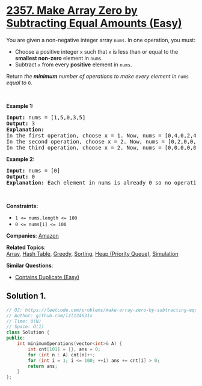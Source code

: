 # [2357. Make Array Zero by Subtracting Equal Amounts (Easy)](https://leetcode.com/problems/make-array-zero-by-subtracting-equal-amounts)

<p>You are given a non-negative integer array <code>nums</code>. In one operation, you must:</p>
<ul>
	<li>Choose a positive integer <code>x</code> such that <code>x</code> is less than or equal to the <strong>smallest non-zero</strong> element in <code>nums</code>.</li>
	<li>Subtract <code>x</code> from every <strong>positive</strong> element in <code>nums</code>.</li>
</ul>
<p>Return <em>the <strong>minimum</strong> number of operations to make every element in </em><code>nums</code><em> equal to </em><code>0</code>.</p>
<p>&nbsp;</p>
<p><strong class="example">Example 1:</strong></p>
<pre><strong>Input:</strong> nums = [1,5,0,3,5]
<strong>Output:</strong> 3
<strong>Explanation:</strong>
In the first operation, choose x = 1. Now, nums = [0,4,0,2,4].
In the second operation, choose x = 2. Now, nums = [0,2,0,0,2].
In the third operation, choose x = 2. Now, nums = [0,0,0,0,0].
</pre>
<p><strong class="example">Example 2:</strong></p>
<pre><strong>Input:</strong> nums = [0]
<strong>Output:</strong> 0
<strong>Explanation:</strong> Each element in nums is already 0 so no operations are needed.
</pre>
<p>&nbsp;</p>
<p><strong>Constraints:</strong></p>
<ul>
	<li><code>1 &lt;= nums.length &lt;= 100</code></li>
	<li><code>0 &lt;= nums[i] &lt;= 100</code></li>
</ul>

**Companies**:
[Amazon](https://leetcode.com/company/amazon)

**Related Topics**:  
[Array](https://leetcode.com/tag/array/), [Hash Table](https://leetcode.com/tag/hash-table/), [Greedy](https://leetcode.com/tag/greedy/), [Sorting](https://leetcode.com/tag/sorting/), [Heap (Priority Queue)](https://leetcode.com/tag/heap-priority-queue/), [Simulation](https://leetcode.com/tag/simulation/)

**Similar Questions**:
* [Contains Duplicate (Easy)](https://leetcode.com/problems/contains-duplicate/)

## Solution 1.

```cpp
// OJ: https://leetcode.com/problems/make-array-zero-by-subtracting-equal-amounts
// Author: github.com/lzl124631x
// Time: O(N)
// Space: O(1)
class Solution {
public:
    int minimumOperations(vector<int>& A) {
        int cnt[101] = {}, ans = 0;
        for (int n : A) cnt[n]++;
        for (int i = 1; i <= 100; ++i) ans += cnt[i] > 0;
        return ans;
    }
};
```